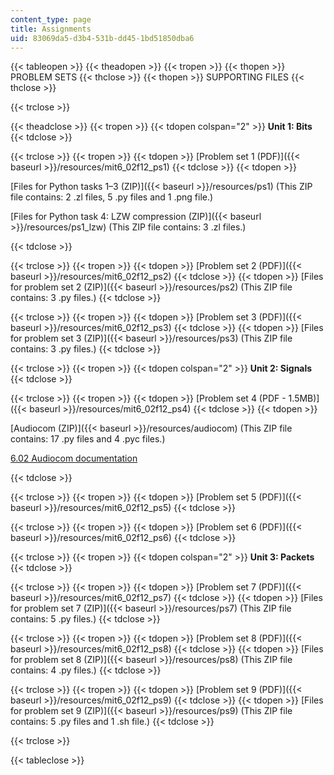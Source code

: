 ```yaml
---
content_type: page
title: Assignments
uid: 83069da5-d3b4-531b-dd45-1bd51850dba6
---
```


{{< tableopen >}}
{{< theadopen >}}
{{< tropen >}}
{{< thopen >}}
PROBLEM SETS
{{< thclose >}}
{{< thopen >}}
SUPPORTING FILES
{{< thclose >}}

{{< trclose >}}

{{< theadclose >}}
{{< tropen >}}
{{< tdopen colspan="2" >}}
**Unit 1: Bits**
{{< tdclose >}}

{{< trclose >}}
{{< tropen >}}
{{< tdopen >}}
[Problem set 1 (PDF)]({{< baseurl >}}/resources/mit6_02f12_ps1)
{{< tdclose >}}
{{< tdopen >}}


[Files for Python tasks 1–3 (ZIP)]({{< baseurl >}}/resources/ps1) (This ZIP file contains: 2 .zl files, 5 .py files and 1 .png file.)

[Files for Python task 4: LZW compression (ZIP)]({{< baseurl >}}/resources/ps1_lzw) (This ZIP file contains: 3 .zl files.)


{{< tdclose >}}

{{< trclose >}}
{{< tropen >}}
{{< tdopen >}}
[Problem set 2 (PDF)]({{< baseurl >}}/resources/mit6_02f12_ps2)
{{< tdclose >}}
{{< tdopen >}}
[Files for problem set 2 (ZIP)]({{< baseurl >}}/resources/ps2) (This ZIP file contains: 3 .py files.)
{{< tdclose >}}

{{< trclose >}}
{{< tropen >}}
{{< tdopen >}}
[Problem set 3 (PDF)]({{< baseurl >}}/resources/mit6_02f12_ps3)
{{< tdclose >}}
{{< tdopen >}}
[Files for problem set 3 (ZIP)]({{< baseurl >}}/resources/ps3) (This ZIP file contains: 3 .py files.)
{{< tdclose >}}

{{< trclose >}}
{{< tropen >}}
{{< tdopen colspan="2" >}}
**Unit 2: Signals**
{{< tdclose >}}

{{< trclose >}}
{{< tropen >}}
{{< tdopen >}}
[Problem set 4 (PDF - 1.5MB)]({{< baseurl >}}/resources/mit6_02f12_ps4)
{{< tdclose >}}
{{< tdopen >}}


[Audiocom (ZIP)]({{< baseurl >}}/resources/audiocom) (This ZIP file contains: 17 .py files and 4 .pyc files.)

[6.02 Audiocom documentation](http://audiocom602.blogspot.com/)


{{< tdclose >}}

{{< trclose >}}
{{< tropen >}}
{{< tdopen >}}
[Problem set 5 (PDF)]({{< baseurl >}}/resources/mit6_02f12_ps5)
{{< tdclose >}}

{{< trclose >}}
{{< tropen >}}
{{< tdopen >}}
[Problem set 6 (PDF)]({{< baseurl >}}/resources/mit6_02f12_ps6)
{{< tdclose >}}

{{< trclose >}}
{{< tropen >}}
{{< tdopen colspan="2" >}}
**Unit 3: Packets**
{{< tdclose >}}

{{< trclose >}}
{{< tropen >}}
{{< tdopen >}}
[Problem set 7 (PDF)]({{< baseurl >}}/resources/mit6_02f12_ps7)
{{< tdclose >}}
{{< tdopen >}}
[Files for problem set 7 (ZIP)]({{< baseurl >}}/resources/ps7) (This ZIP file contains: 5 .py files.)
{{< tdclose >}}

{{< trclose >}}
{{< tropen >}}
{{< tdopen >}}
[Problem set 8 (PDF)]({{< baseurl >}}/resources/mit6_02f12_ps8)
{{< tdclose >}}
{{< tdopen >}}
[Files for problem set 8 (ZIP)]({{< baseurl >}}/resources/ps8) (This ZIP file contains: 4 .py files.)
{{< tdclose >}}

{{< trclose >}}
{{< tropen >}}
{{< tdopen >}}
[Problem set 9 (PDF)]({{< baseurl >}}/resources/mit6_02f12_ps9)
{{< tdclose >}}
{{< tdopen >}}
[Files for problem set 9 (ZIP)]({{< baseurl >}}/resources/ps9) (This ZIP file contains: 5 .py files and 1 .sh file.)
{{< tdclose >}}

{{< trclose >}}

{{< tableclose >}}